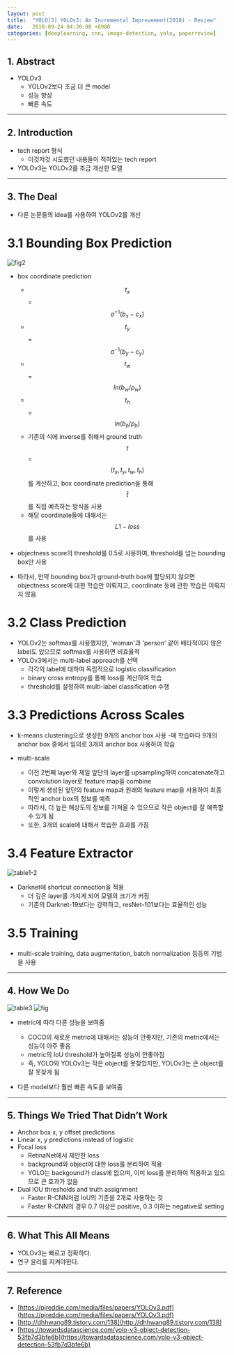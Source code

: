 ```yaml
---
layout: post
title:  "YOLO[3] YOLOv3: An Incremental Improvement(2018) - Review"
date:   2018-09-24 04:30:00 +0900
categories: [deeplearning, cnn, image-detection, yolo, paperreview]
---
```


## 1. Abstract
- YOLOv3
    - YOLOv2보다 조금 더 큰 model
    - 성능 향상
    - 빠른 속도

-----

## 2. Introduction
- tech report 형식
    - 이것저것 시도했던 내용들이 적혀있는 tech report
- YOLOv3는 YOLOv2를 조금 개선한 모델

-----

## 3. The Deal
- 다른 논문들의 idea를 사용하여 YOLOv2를 개선

# 3.1 Bounding Box Prediction
![fig2](https://files.slack.com/files-pri/T1J7SCHU7-FCYMBBV8R/fig2.png?pub_secret=81ea348441)
- box coordinate prediction
    - $$t_x$$ = $$\sigma^{-1} (b_x-c_x)$$
    - $$t_y$$ = $$\sigma^{-1} (b_y-c_y)$$
    - $$t_w$$ = $$ln (b_w / p_w)$$
    - $$t_h$$ = $$ln (b_h / p_h)$$
    - 기존의 식에 inverse를 취해서 ground truth $$t$$ = $$(t_x, t_y, t_w, t_h)$$를 계산하고, box coordinate prediction을 통해 $$\hat{t}$$ 를 직접 예측하는 방식을 사용
    - 해당 coordinate들에 대해서는 $$L1-loss$$를 사용

- objectness score의 threshold를 0.5로 사용하여, threshold를 넘는 bounding box만 사용
- 따라서, 만약 bounding box가 ground-truth box에 할당되지 않으면 objectness score에 대한 학습만 이뤄지고, coordinate 등에 관한 학습은 이뤄지지 않음

# 3.2 Class Prediction
- YOLOv2는 softmax를 사용했지만, 'woman'과 'person' 같이 배타적이지 않은 label도 있으므로 softmax를 사용하면 비효율적
- YOLOv3에서는 multi-label approach를 선택
    - 각각의 label에 대하여 독립적으로 logistic classification
    - binary cross entropy를 통해 loss를 계산하여 학습
    - threshold를 설정하여 multi-label classification 수행

# 3.3 Predictions Across Scales
- k-means clustering으로 생성한 9개의 anchor box 사용
    -매 학습마다 9개의 anchor box 중에서 임의로 3개의 anchor box 사용하여 학습

- multi-scale
    - 이전 2번째 layer와 제일 앞단의 layer를 upsampling하여 concatenate하고 convolution layer로 feature map을 combine
    - 이렇게 생성된 앞단의 feature map과 원래의 feature map을 사용하여 최종적인 anchor box의 정보를 예측
    - 따라서, 더 높은 해상도의 정보를 가져올 수 있으므로 작은 object를 잘 예측할 수 있게 됨
    - 또한, 3개의 scale에 대해서 학습한 효과를 가짐

# 3.4 Feature Extractor
![table1-2](https://files.slack.com/files-pri/T1J7SCHU7-FD0AMULLF/table1.png?pub_secret=a091c556ab)
- Darknet에 shortcut connection을 적용
    - 더 깊은 layer를 가지게 되어 모델의 크기가 커짐 
    - 기존의 Darknet-19보다는 강력하고, resNet-101보다는 효율적인 성능 

# 3.5 Training
- multi-scale training, data augmentation, batch normalization 등등의 기법을 사용

-----

## 4. How We Do
![table3](https://files.slack.com/files-pri/T1J7SCHU7-FCZECP8PP/table3.png?pub_secret=b29de35b1f)
![fig](https://files.slack.com/files-pri/T1J7SCHU7-FCYHDSK2L/fig1.png?pub_secret=bcd3137996)
- metric에 따라 다른 성능을 보여줌
    - COCO의 새로운 metric에 대해서는 성능이 안좋지만, 기존의 metric에서는 성능이 아주 좋음
    - metric의 IoU threshold가 높아질록 성능이 안좋아짐
    - 즉, YOLO와 YOLOv3는 작은 object를 못찾았지만, YOLOv3는 큰 object를 잘 못찾게 됨

- 다른 model보다 훨씬 빠른 속도를 보여줌

-----

## 5. Things We Tried That Didn’t Work
- Anchor box x, y offset predictions
- Linear x, y predictions instead of logistic
- Focal loss
    - RetinaNet에서 제안한 loss
    - background와 object에 대한 loss를 분리하여 적용
    - YOLO는 backgound가 class에 없으며, 이미 loss를 분리하여 적용하고 있으므로 큰 효과가 없음
- Dual IOU thresholds and truth assignment
    - Faster R-CNN처럼 IoU의 기준을 2개로 사용하는 것
    - Faster R-CNN의 경우 0.7 이상은 positive, 0.3 이하는 negative로 setting

-----

## 6. What This All Means
- YOLOv3는 빠르고 정확하다.
- 연구 윤리를 지켜야한다.

-----

## 7. Reference
- [https://pjreddie.com/media/files/papers/YOLOv3.pdf](https://pjreddie.com/media/files/papers/YOLOv3.pdf)
- [http://dhhwang89.tistory.com/138](http://dhhwang89.tistory.com/138)
- [https://towardsdatascience.com/yolo-v3-object-detection-53fb7d3bfe6b](https://towardsdatascience.com/yolo-v3-object-detection-53fb7d3bfe6b)
